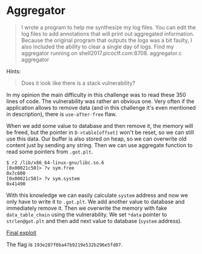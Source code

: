 # Aggregator

> I wrote a program to help me synthesize my log files. You can edit the log files to add annotations that will print out aggregated information. Because the original program that outputs the logs was a bit faulty, I also included the ability to clear a single day of logs. Find my aggregator running on shell2017.picoctf.com:8708. aggregator.c aggregator

Hints:

> Does it look like there is a stack vulnerability?

In my opinion the main difficulty in this challenge was to read these 350 lines of code. The vulnerability was rather an obvious one. Very often if the application allows to remove data (and in this challenge it's even mentioned in description), there is `use-after-free` flaw.

When we add some value to database and then remove it, the memory will be freed, but the pointer in `D->table[offset]` won't be reset, so we can still use this data. Our buffer is also stored on heap, so we can overwrite old content just by sending any string. Then we can use aggregate function to read some pointers from `.got.plt`.

```
$ r2 /lib/x86_64-linux-gnu/libc.so.6
[0x00021c50]> ?v sym.free
0x7c600
[0x00021c50]> ?v sym.system
0x41490
```

With this knowledge we can easily calculate `system` address and now we only have to write it to `.got.plt`.
We add another value to database and immediately remove it. Then we overwrite the memory with fake `data_table_chain` using the vulnerability. We set `*data` pointer to `strlen@got.plt` and then add next value to database (`system` address).

[Final exploit](exploit.py)

The flag is `193e287f0ba47b9219e532b296e5fd07`.
